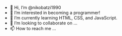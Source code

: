 - 👋 Hi, I’m @nikobatzi1990
- 👀 I’m interested in becoming a programmer!
- 🌱 I’m currently learning HTML, CSS, and JavaScript.
- 💞️ I’m looking to collaborate on ...
- 📫 How to reach me ...

<!---
nikobatzi1990/nikobatzi1990 is a ✨ special ✨ repository because its `README.md` (this file) appears on your GitHub profile.
You can click the Preview link to take a look at your changes.
--->
